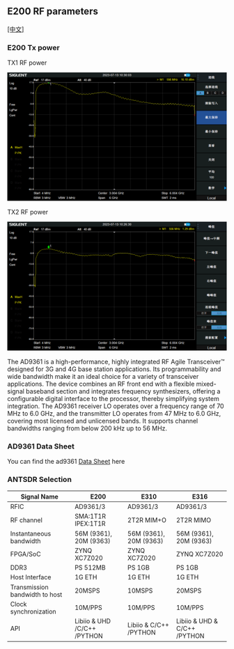 ## E200 RF parameters
[[中文]](../../../cn/device_and_usage_manual/ANTSDR_E_Series_Module/ANTSDR_E200_Reference_Manual/AntsdrE200_RF_parameters_cn.html)


### E200 Tx power
TX1 RF power

![e200](./ANTSDR_E200_Reference_Manual.assets/e200_tx1_power.png)

TX2 RF power

![e200](./ANTSDR_E200_Reference_Manual.assets/e200_tx2_power.png)

The AD9361 is a high-performance, highly integrated RF Agile Transceiver™ designed for 3G and 4G base station applications. Its programmability and wide bandwidth make it an ideal choice for a variety of transceiver applications. The device combines an RF front end with a flexible mixed-signal baseband section and integrates frequency synthesizers, offering a configurable digital interface to the processor, thereby simplifying system integration. The AD9361 receiver LO operates over a frequency range of 70 MHz to 6.0 GHz, and the transmitter LO operates from 47 MHz to 6.0 GHz, covering most licensed and unlicensed bands. It supports channel bandwidths ranging from below 200 kHz up to 56 MHz.

### AD9361 Data Sheet

You can find the ad9361 [Data Sheet](https://www.analog.com/en/products/ad9361.html) here

### ANTSDR Selection

| Signal Name                      | E200                        | E310                     | E316                            |
| -------------                    | ----------                  | --------------           | ----------                      | 
| RFIC                             | AD9361/3                    |   AD9361/3               |AD9361/3                         | 
| RF channel                       | SMA:1T1R IPEX:1T1R          |2T2R MIM+O                 |2T2R MIMO                        |
| Instantaneous bandwidth          |56M (9361), 20M (9363)       |56M (9361), 20M (9363)    |56M (9361), 20M (9363)           |
| FPGA/SoC                         | ZYNQ XC7Z020                | ZYNQ XC7Z020             |ZYNQ XC7Z020                     |
| DDR3                             |PS 512MB                     | PS 1GB                   | PS 1GB                          |  
| Host Interface                   | 1G ETH                      | 1G ETH                   |1G ETH                           |        
| Transmission bandwidth to host   | 20MSPS                      | 10MSPS                   | 20MSPS                          |        
|Clock synchronization             | 10M/PPS                     | 10M/PPS                  | 10M/PPS                         |   
| API                              | Libiio & UHD /C/C++ /PYTHON | Libiio &  C/C++ /PYTHON  |   Libiio & UHD & C/C++ /PYTHON  |     

